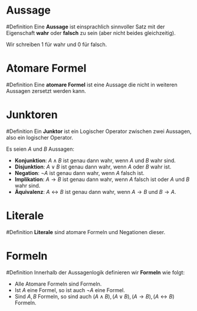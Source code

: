# Aussage
#Definition 
Eine **Aussage** ist einsprachlich sinnvoller Satz mit der Eigenschaft **wahr** oder **falsch** zu sein (aber nicht beides gleichzeitig).

Wir schreiben $1$ für wahr und $0$ für falsch.

# Atomare Formel
#Definition 
Eine **atomare Formel** ist eine Aussage die nicht in weiteren Aussagen zersetzt werden kann.

# Junktoren
#Definition 
Ein **Junktor** ist ein Logischer Operator zwischen zwei Aussagen, also ein logischer Operator.

Es seien $A$ und $B$ Aussagen:
- **Konjunktion**: $A \land B$ ist genau dann wahr, wenn $A$ und $B$ wahr sind.
- **Disjunktion**: $A \lor B$ ist genau dann wahr, wenn $A$ oder $B$ wahr ist.
- **Negation**: $\lnot A$ ist genau dann wahr, wenn $A$ falsch ist.
- **Implikation**: $A \rightarrow B$ ist genau dann wahr, wenn $A$ falsch ist oder $A$ und $B$ wahr sind.
- **Äquivalenz**:  $A \leftrightarrow B$ ist genau dann wahr, wenn $A \rightarrow B$ und $B \rightarrow A$.

# Literale
#Definition 
**Literale** sind atomare Formeln und Negationen dieser.

# Formeln
#Definition 
Innerhalb der Aussagenlogik definieren wir **Formeln** wie folgt:
- Alle Atomare Formeln sind Formeln.
- Ist $A$ eine Formel, so ist auch $\lnot A$ eine Formel.
- Sind $A, B$ Formeln, so sind auch $(A \land B), (A \lor B), (A \rightarrow B), (A \leftrightarrow B)$ Formeln.